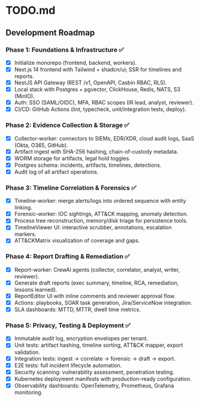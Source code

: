 # TODO.md

## Development Roadmap

### Phase 1: Foundations & Infrastructure ✅
- [x] Initialize monorepo (frontend, backend, workers).  
- [x] Next.js 14 frontend with Tailwind + shadcn/ui; SSR for timelines and reports.  
- [x] NestJS API Gateway (REST /v1, OpenAPI, Casbin RBAC, RLS).  
- [x] Local stack with Postgres + pgvector, ClickHouse, Redis, NATS, S3 (MinIO).  
- [x] Auth: SSO (SAML/OIDC), MFA, RBAC scopes (IR lead, analyst, reviewer).  
- [x] CI/CD: GitHub Actions (lint, typecheck, unit/integration tests, deploy).  

### Phase 2: Evidence Collection & Storage ✅
- [x] Collector-worker: connectors to SIEMs, EDR/XDR, cloud audit logs, SaaS (Okta, O365, GitHub).  
- [x] Artifact ingest with SHA-256 hashing, chain-of-custody metadata.  
- [x] WORM storage for artifacts, legal hold toggles.  
- [x] Postgres schema: incidents, artifacts, timelines, detections.  
- [x] Audit log of all artifact operations.  

### Phase 3: Timeline Correlation & Forensics ✅
- [x] Timeline-worker: merge alerts/logs into ordered sequence with entity linking.  
- [x] Forensic-worker: IOC sightings, ATT&CK mapping, anomaly detection.  
- [x] Process tree reconstruction, memory/disk triage for persistence tools.  
- [x] TimelineViewer UI: interactive scrubber, annotations, escalation markers.  
- [x] ATT&CKMatrix visualization of coverage and gaps.  

### Phase 4: Report Drafting & Remediation ✅
- [x] Report-worker: CrewAI agents (collector, correlator, analyst, writer, reviewer).  
- [x] Generate draft reports (exec summary, timeline, RCA, remediation, lessons learned).  
- [x] ReportEditor UI with inline comments and reviewer approval flow.  
- [x] Actions: playbooks, SOAR task generation, Jira/ServiceNow integration.  
- [x] SLA dashboards: MTTD, MTTR, dwell time metrics.  

### Phase 5: Privacy, Testing & Deployment ✅
- [x] Immutable audit log, encryption envelopes per tenant.  
- [x] Unit tests: artifact hashing, timeline sorting, ATT&CK mapper, export validation.  
- [x] Integration tests: ingest → correlate → forensic → draft → export.  
- [x] E2E tests: full incident lifecycle automation.
- [x] Security scanning: vulnerability assessment, penetration testing.
- [x] Kubernetes deployment manifests with production-ready configuration.
- [x] Observability dashboards: OpenTelemetry, Prometheus, Grafana monitoring.  
